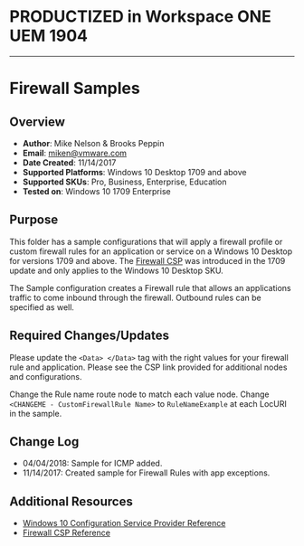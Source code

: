 # PRODUCTIZED in Workspace ONE UEM 1904 #

----------

# Firewall Samples

## Overview
- **Author**: Mike Nelson & Brooks Peppin
- **Email**: miken@vmware.com
- **Date Created**: 11/14/2017
- **Supported Platforms**: Windows 10 Desktop 1709 and above 
- **Supported SKUs**: Pro, Business, Enterprise, Education
- **Tested on**: Windows 10 1709 Enterprise

## Purpose 
This folder has a sample configurations that will apply a firewall profile or custom firewall rules for an application or service on a Windows 10 Desktop for versions 1709 and above.
The [Firewall CSP](https://docs.microsoft.com/en-us/windows/client-management/mdm/firewall-csp) was introduced in the 1709 update and only applies to the Windows 10 Desktop SKU.

The Sample configuration creates a Firewall rule that allows an applications traffic to come inbound through the firewall. Outbound rules can be specified as well.

## Required Changes/Updates
Please update the `<Data> </Data>` tag with the right values for your firewall rule and application. Please see the CSP link provided for additional nodes and configurations.

Change the Rule name route node to match each value node. Change `<CHANGEME - CustomFirewallRule Name>` to `RuleNameExample` at each LocURI in the sample.

## Change Log
- 04/04/2018: Sample for ICMP added.
- 11/14/2017: Created sample for Firewall Rules with app exceptions.

## Additional Resources
* [Windows 10 Configuration Service Provider Reference](http://aka.ms/CSPList)
* [Firewall CSP Reference](https://docs.microsoft.com/en-us/windows/client-management/mdm/firewall-csp)
